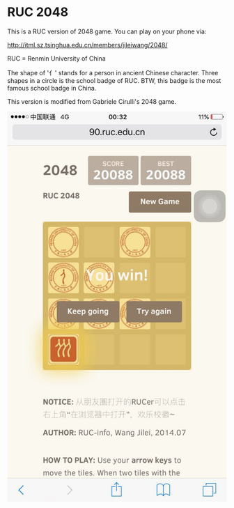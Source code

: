 # RUC 2048

This is a RUC version of 2048 game. You can play on your phone via:

http://itml.sz.tsinghua.edu.cn/members/jileiwang/2048/

RUC = Renmin University of China

The shape of '亻' stands for a person in ancient Chinese character.
Three shapes in a circle is the school badge of RUC.
BTW, this badge is the most famous school badge in China.

This version is modified from Gabriele Cirulli's 2048 game.

![image](https://raw.githubusercontent.com/jileiwang/ruc2048/master/sample.jpg)
